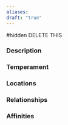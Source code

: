 ```yaml
---
aliases: 
draft: "true"
---
```

#hidden DELETE THIS
### Description

### Temperament

### Locations

### Relationships

### Affinities